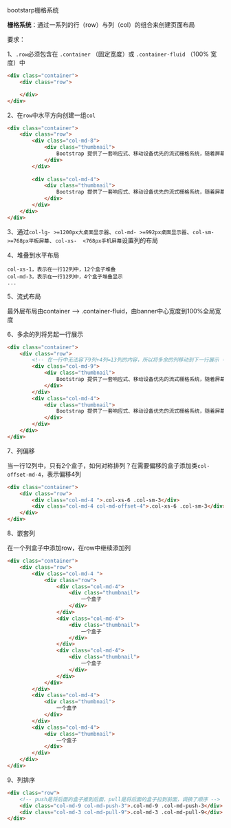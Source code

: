 bootstarp栅格系统

**栅格系统**：通过一系列的行（row）与列（col）的组合来创建页面布局

要求：

1、`.row`必须包含在 `.container` （固定宽度）或 `.container-fluid` （100% 宽度）中 

```html
<div class="container">
	<div class="row">

	</div>
</div>
```



2、在`row`中水平方向创建一组`col `

```html
<div class="container">
	<div class="row">
        <div class="col-md-8">
            <div class="thumbnail">
                Bootstrap 提供了一套响应式、移动设备优先的流式栅格系统，随着屏幕或视口（viewport）尺寸的增加，系统会自动分为最多12列。它包含了易于使用的预定义类，还有强大的mixin 用于生成更具语义的布局。
            </div> 
        </div>
  
        <div class="col-md-4">
            <div class="thumbnail">
                Bootstrap 提供了一套响应式、移动设备优先的流式栅格系统，随着屏幕或视口（viewport）尺寸的增加，系统会自动分为最多12列。它包含了易于使用的预定义类，还有强大的mixin 用于生成更具语义的布局。
            </div> 
        </div>
    </div>
</div>
```



3、通过`col-lg- >=1200px大桌面显示器`、`col-md- >=992px桌面显示器`、`col-sm- >=768px平板屏幕`、`col-xs-  <768px手机屏幕`设置列的布局



4、堆叠到水平布局

```
col-xs-1，表示在一行12列中，12个盒子堆叠
col-md-3，表示在一行12列中，4个盒子堆叠显示
...
```



5、流式布局

最外层布局由container -->  .container-fluid，由banner中心宽度到100%全局宽度



6、多余的列将另起一行展示

```html
<div class="container">
    <div class="row">
        <!-- 在一行中无法容下9列+4列=13列的内容，所以将多余的列移动到下一行展示 -->
        <div class="col-md-9">
            <div class="thumbnail">
                Bootstrap 提供了一套响应式、移动设备优先的流式栅格系统，随着屏幕或视口（viewport）尺寸的增加，系统会自动分为最多12列。它包含了易于使用的预定义类，还有强大的mixin 用于生成更具语义的布局。
            </div>
        </div>
        <div class="col-md-4">
            <div class="thumbnail">
                Bootstrap 提供了一套响应式、移动设备优先的流式栅格系统，随着屏幕或视口（viewport）尺寸的增加，系统会自动分为最多12列。它包含了易于使用的预定义类，还有强大的mixin 用于生成更具语义的布局。
            </div>
        </div>
    </div>
</div>
```



7、列偏移

当一行12列中，只有2个盒子，如何对称排列？在需要偏移的盒子添加类`col-offset-md-4`，表示偏移4列

```html
<div class="container">
    <div class="row">
        <div class="col-md-4 ">.col-xs-6 .col-sm-3</div>
        <div class="col-md-4 col-md-offset-4">.col-xs-6 .col-sm-3</div>
    </div>
</div>
```



8、嵌套列

在一个列盒子中添加row，在row中继续添加列

```html
<div class="container">
    <div class="row">
        <div class="col-md-4 ">
            <div class="row">
                <div class="col-md-4">
                    <div class="thumbnail">
                        一个盒子
                    </div>
                </div>
                <div class="col-md-4">
                    <div class="thumbnail">
                        一个盒子
                    </div>
                </div>
                <div class="col-md-4">
                    <div class="thumbnail">
                        一个盒子
                    </div>
                </div>
            </div>
        </div>
        <div class="col-md-4">
            <div class="thumbnail">
                一个盒子
            </div>
        </div>
        <div class="col-md-4">
            <div class="thumbnail">
                一个盒子
            </div>
        </div>
    </div>
</div>
```



9、列排序

```html
<div class="row">
    <!-- push是将后面的盒子推到后面，pull是将后面的盒子拉到前面，调换了顺序 -->
    <div class="col-md-9 col-md-push-3">.col-md-9 .col-md-push-3</div>
    <div class="col-md-3 col-md-pull-9">.col-md-3 .col-md-pull-9</div>
</div>
```




